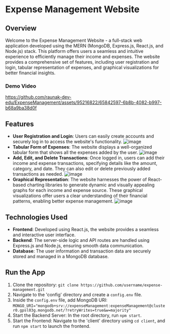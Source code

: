 # Expense Management Website

## Overview

Welcome to the Expense Management Website - a full-stack web application developed using the MERN (MongoDB, Express.js, React.js, and Node.js) stack. This platform offers users a seamless and intuitive experience to efficiently manage their income and expenses. The website provides a comprehensive set of features, including user registration and login, tabular representation of expenses, and graphical visualizations for better financial insights.
### Demo Video
https://github.com/raunak-dev-edu/ExpenseManagement/assets/95216822/65842597-6b8b-4082-b997-b68a9ba38d0f

## Features

- **User Registration and Login**: Users can easily create accounts and securely log in to access the website's functionality.
  ![image](https://github.com/raunak-dev-edu/ExpenseManagement/assets/95216822/13c8d8af-56d1-42d6-ade1-a2fc423406d5)
- **Tabular Form of Expenses**: The website displays a well-organized tabular form that shows all the expenses added by the user.
  ![image](https://github.com/raunak-dev-edu/ExpenseManagement/assets/95216822/7a17ff5a-6a3e-4b67-bae8-cffc7167342a)
- **Add, Edit, and Delete Transactions**: Once logged in, users can add their income and expense transactions, specifying details like the amount, category, and date. They can also edit or delete previously added transactions as needed.
  ![image](https://github.com/raunak-dev-edu/ExpenseManagement/assets/95216822/003c414a-415c-4c1b-9827-a6a8c4d44cff)
- **Graphical Representation**: The website harnesses the power of React-based charting libraries to generate dynamic and visually appealing graphs for each income and expense source. These graphical visualizations offer users a clear understanding of their financial patterns, enabling better expense management.
  ![image](https://github.com/raunak-dev-edu/ExpenseManagement/assets/95216822/08e0c2af-7fc5-4e55-a3f3-a02a633a33bc)

## Technologies Used

- **Frontend**: Developed using React.js, the website provides a seamless and interactive user interface.
- **Backend**: The server-side logic and API routes are handled using Express.js and Node.js, ensuring smooth data communication.
- **Database**: The user information and transaction data are securely stored and managed in a MongoDB database.

## Run the App

1. Clone the repository: `git clone https://github.com/username/expense-management.git`
2. Navigate to the 'config' directory and create a `config.env` file.
3. Inside the `config.env` file, add MongoDB URI:
   `MONGO_URI="mongodb+srv://expenseManagement:expenseManagement@cluster0.gpsl03g.mongodb.net/?retryWrites=true&w=majority"`
5. Start the Backend Server: In the root directory, run `npm start`.
6. Start the Frontend: Navigate to the 'client' directory using `cd client`, and run `npm start` to launch the frontend.





